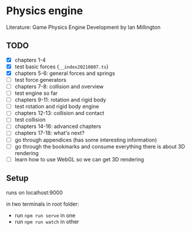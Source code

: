 # Physics engine

Literature: Game Physics Engine Development by Ian Millington

## TODO

- [x] chapters 1-4
- [x] test basic forces (`__index20210807.ts`)
- [x] chapters 5-6: general forces and springs
- [ ] test force generators
- [ ] chapters 7-8: collision and overview
- [ ] test engine so far
- [ ] chapters 9-11: rotation and rigid body
- [ ] test rotation and rigid body engine
- [ ] chapters 12-13: collision and contact
- [ ] test collision
- [ ] chapters 14-16: advanced chapters
- [ ] chapters 17-18: what's next?
- [ ] go through appendices (has some interesting information)
- [ ] go through the bookmarks and consume everything there is about 3D rendering
- [ ] learn how to use WebGL so we can get 3D rendering

## Setup

runs on localhost:9000

in two terminals in root folder:

- run `npm run serve` in one
- run `npm run watch` in other
